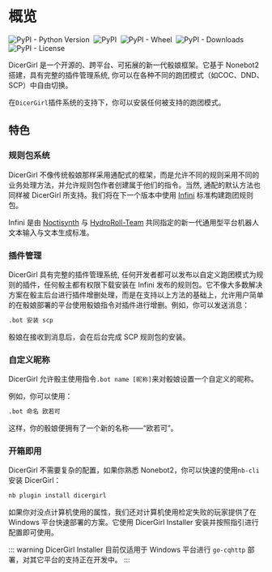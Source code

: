 # 概览

![PyPI - Python Version](https://img.shields.io/pypi/pyversions/dicergirl)&nbsp;
![PyPI](https://img.shields.io/pypi/v/dicergirl)&nbsp;
![PyPI - Wheel](https://img.shields.io/pypi/wheel/dicergirl)&nbsp;
![PyPI - Downloads](https://img.shields.io/pypi/dw/dicergirl)&nbsp;
![PyPI - License](https://img.shields.io/pypi/l/dicergirl)

DicerGirl 是一个开源的、跨平台、可拓展的新一代骰娘框架。它基于 Nonebot2 搭建，具有完整的插件管理系统, 你可以在各种不同的跑团模式（如COC、DND、SCP）中自由切换。

在`DicerGirl`插件系统的支持下，你可以安装任何被支持的跑团模式。

## 特色

### 规则包系统

DicerGirl 不像传统骰娘那样采用通配式的框架，而是允许不同的规则采用不同的业务处理方法，并允许规则包作者创建属于他们的指令。当然, 通配的默认方法也同样被 DicerGirl 所支持。我们将在下一个版本中使用 [Infini](https://github.com/HydroRoll-Team/infini/) 标准构建跑团规则包。

Infini 是由 [Noctisynth](https://github.com/noctisynth/) 与 [HydroRoll-Team](https://github.com/HydroRoll-Team/) 共同指定的新一代通用型平台机器人文本输入与文本生成标准。

### 插件管理

DicerGirl 具有完整的插件管理系统, 任何开发者都可以发布以自定义跑团模式为规则的插件，任何骰主都有权限下载安装在 Infini 发布的规则包。它不像大多数解决方案在骰主后台进行插件增删处理，而是在支持以上方法的基础上，允许用户简单的在骰娘部署的平台使用骰娘指令对插件进行增删。例如，你可以发送消息：

```bash
.bot 安装 scp
```

骰娘在接收到消息后，会在后台完成 SCP 规则包的安装。

### 自定义昵称

DicerGirl 允许骰主使用指令`.bot name [昵称]`来对骰娘设置一个自定义的昵称。

例如，你可以使用：

```bash
.bot 命名 欧若可
```

这样，你的骰娘便拥有了一个新的名称——“欧若可”。

### 开箱即用

DicerGirl 不需要复杂的配置，如果你熟悉 Nonebot2，你可以快速的使用`nb-cli`安装 DicerGirl：

```bash
nb plugin install dicergirl
```

如果你对没点计算机使用的属性，我们还对计算机使用检定失败的玩家提供了在 Windows 平台快速部署的方案。它使用 DicerGirl Installer 安装并按照指引进行配置即可使用。

::: warning
DicerGirl Installer 目前仅适用于 Windows 平台进行 `go-cqhttp` 部署，对其它平台的支持正在开发中。
:::

